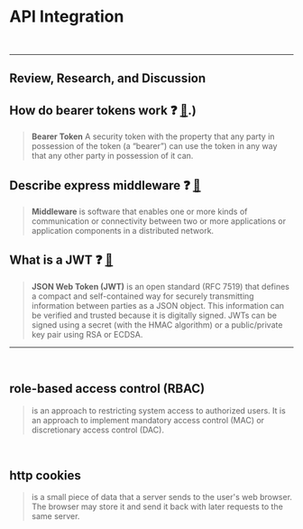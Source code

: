 # API Integration

<br>
<hr>

## Review, Research, and Discussion

## How do **bearer tokens** work ❓ [📁](https://www.devopsschool.com/blog/what-is-bearer-token-and-how-it-works/#:~:text=Bearer%20Token%20A%20security%20token,proof%2Dof%2Dpossession).)

> **Bearer Token** A security token with the property that any party in possession of the token (a “bearer”) can use the token in any way that any other party in possession of it can.

## Describe express middleware ❓ [📁](https://www.ibm.com/cloud/learn/middleware#:~:text=Middleware%20is%20software%20that%20enables,components%20in%20a%20distributed%20network.&text=There%20are%20many%20types%20of,on%20one%20type%20of%20communication.)

> **Middleware** is software that enables one or more kinds of communication or connectivity between two or more applications or application components in a distributed network.

## What is a JWT ❓ [📁](https://jwt.io/introduction)

> **JSON Web Token (JWT)** is an open standard (RFC 7519) that defines a compact and self-contained way for securely transmitting information between parties as a JSON object. This information can be verified and trusted because it is digitally signed. JWTs can be signed using a secret (with the HMAC algorithm) or a public/private key pair using RSA or ECDSA.

<hr>
<br>

## role-based access control (RBAC)

> is an approach to restricting system access to authorized users. It is an approach to implement mandatory access control (MAC) or discretionary access control (DAC).

<br>

## http cookies

> is a small piece of data that a server sends to the user's web browser. The browser may store it and send it back with later requests to the same server.

<br>

<!-- [📌 ]() <br> -->
